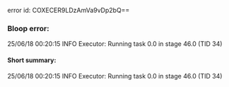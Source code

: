 error id: COXECER9LDzAmVa9vDp2bQ==
### Bloop error:

25/06/18 00:20:15 INFO Executor: Running task 0.0 in stage 46.0 (TID 34)
#### Short summary: 

25/06/18 00:20:15 INFO Executor: Running task 0.0 in stage 46.0 (TID 34)